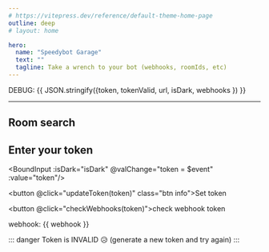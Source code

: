 ```yaml
---
# https://vitepress.dev/reference/default-theme-home-page
outline: deep
# layout: home

hero:
  name: "Speedybot Garage"
  text: ""
  tagline: Take a wrench to your bot (webhooks, roomIds, etc)
---
```


<script setup>
import { ref } from 'vue'
import { useData } from 'vitepress'
import { Speedybot } from 'speedybot'
import BoundInput from './.vitepress/components/BoundInput.vue'
import RoomSearcher from './.vitepress/components/RoomSearcher.vue'

const Bot = new Speedybot()
const token = ref('__REPLACE__ME__')
const tokenValid = ref(false)
const hasTriedOnce = ref(false)
const url = ref('')
const webhooks = ref([])
const { isDark } = useData()

const updateToken = (t) => {
  hasTriedOnce.value = true
  Bot.setToken(t); 
  
  tokenValid.value = true  
}

const checkWebhooks = async (t) => { 
  
  const res = await Bot.getWebhooks()
  console.log("#", res)
 webhooks.value = res
}

</script>

DEBUG: {{ JSON.stringify({token, tokenValid, url, isDark, webhooks }) }}

---

## Room search

 <RoomSearcher />

## Enter your token

<BoundInput :isDark="isDark" @valChange="token = $event" :value="token"/>

<button @click="updateToken(token)" class="btn info">Set token</button>

<button @click="checkWebhooks(token)">check webhook token</button>

<div v-for="webhook in webhooks">
webhook: {{ webhook }}
</div>

<div v-if="hasTriedOnce && !tokenValid">

::: danger
Token is INVALID 😥 (generate a new token and try again)
:::

</div>

<style>
.btn {
background-color: #fff;
border-color: #dbdbdb;
border-width: 1px;
color: #363636;
cursor: pointer;
justify-content: center;
padding-bottom: calc(.5em - 1px);
padding-left: 1em;
padding-right: 1em;
padding-top: calc(.5em - 1px);
text-align: center;
white-space: nowrap;
  }
  .button:hover {
    background: #3488ce
  }
  .info {
    background-color: #3e8ed0;
border-color: transparent;
color: #fff;
  }
  </style>
